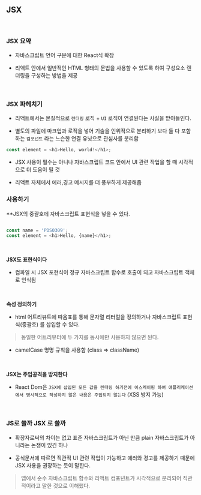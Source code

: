 


## JSX


<br>


### JSX 요약

- 자바스크립트 언어 구문에 대한 React식 확장

- 리액트 안에서 일반적인 HTML 형태의 문법을 사용할 수 있도록 하여 구성요소 렌더링을 구성하는 방법을 제공


<br>


### JSX 파헤치기

- 리액트에서는 본질적으로 `렌더링` 로직 + `UI` 로직이 연결된다는 사실을 받아들인다.

- 별도의 파일에 마크업과 로직을 넣어 기술을 인위적으로 분리하기 보다 둘 다 포함하는 `컴포넌트` 라는 느슨한 연결 유닛으로 관심사를 분리함

```javascript
const element = <h1>Hello, world!</h1>;
```

- JSX 사용이 필수는 아니나 자바스크립트 코드 안에서 UI 관련 작업을 할 때 시각적으로 더 도움이 될 것

- 리액트 자체에서  에러,경고 메시지를 더 풍부하게 제공해줌 
 

### 사용하기

**JSX의 중괄호에 자바스크립트 표현식을 넣을 수 있다.

```javascript

const name = 'PDS0309';
const element = <h1>Hello, {name}</h1>;

``` 

<br>


**JSX도 표현식이다**

- 컴파일 시 JSX 포현식이 정규 자바스크립트 함수로 호출이 되고 자바스크립트 객체로 인식됨

<br>


**속성 정의하기**

- html 어트리뷰트에 따옴표를 통해 문자열 리터럴을 정의하거나 자바스크립트 표현식(중괄호) 를 삽입할 수 있다.

> 동일한 어트리뷰터에 두 가지를 동시에만 사용하지 않으면 된다.

- camelCase 명명 규칙을 사용함 (class => className)

<br>

**JSX는 주입공격을 방지한다**

- React Dom은  `JSX에 삽입된 모든 값을 렌더링 하기전에 이스케이핑 하여 애플리케이션에서 명시적으로 작성하지 않은 내용은 주입되지 않는다` (XSS 방지 가능)


<br>


### JS로 쓸까 JSX 로 쓸까

- 확장자로써의 차이는 없고 표준 자바스크립트가 아닌 만큼 plain 자바스크립트가 아니라는 논쟁이 있긴 하나

- 공식문서에 따르면 직관적 UI 관련 작업이 가능하고 에러와 경고를 제공하기 때문에 JSX 사용을 권장하는 듯이 말한다.

> 앱에서 순수 자바스크립트 함수와 리액트 컴포넌트가 시각적으로 분리되어 직관적이라고 말한 것으로 이해했다.




